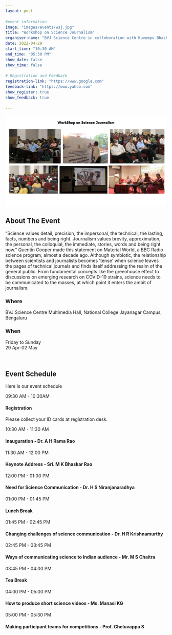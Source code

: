 ```yaml
---
layout: post

#event information
image: "images/events/wsj.jpg"
title: "Workshop on Science Journalism"
organiser-name: "BVJ Science Centre in colloboration with Kuvempu Bhasha Pradhikara, GoK"
date: 2022-04-29
start_time: "10:30 AM"
end_time: "05:30 PM"
show_date: false
show_time: false

# Registration and Feedback 
registration-link: "https://www.google.com"
feedback-link: "https://www.yahoo.com"
show_register: true
show_feedback: true

---
```


![Workshop on Science Journalism](/images/events/wsj.jpg "Workshop collage")

<!-- ======= About Section ======= -->
  <section id="about">
      <div class="container" data-aos="fade-up">
        <div class="row">
          <div class="col-lg-6">
            <h2>About The Event</h2>
            <p>“Science values detail, precision, the impersonal, the technical, the lasting, facts, numbers and being right. Journalism values brevity, approximation, the personal, the colloquial, the immediate, stories, words and being right now.” Quentin Cooper made this statement on Material World, a BBC Radio science program, almost a decade ago. Although symbiotic, the relationship between scientists and journalists becomes 'tense' when science leaves the pages of technical journals and finds itself addressing the realm of the general public. From fundamental concepts like the greenhouse effect to discussions on emerging research on COVID-19 strains, science needs to be communicated to the masses, at which point it enters the ambit of journalism.</p>
          </div>
          <div class="col-lg-3">
            <h3>Where</h3>
            <p>BVJ Science Centre Multimedia Hall, National College Jayanagar Campus, Bengaluru</p>
          </div>
          <div class="col-lg-3">
            <h3>When</h3>
            <p>Friday to Sunday<br>29 Apr-02 May</p>
          </div>
        </div>
      </div>
    </section><!-- End About Section -->

<br>




<!-- ======= Schedule Section ======= -->
  <section id="schedule" class="section-with-bg">
      <div class="container" data-aos="fade-up">
        <div class="section-header">
          <h2>Event Schedule</h2>
          <p>Here is our event schedule</p>
        </div>

  <!-- Schdule Day 1 -->

  <div class="row schedule-item">
              <div class="col-md-2"><time>09:30 AM - 10:30AM</time></div>
              <div class="col-md-10">
                <h4>Registration</h4>
                <p>Please collect your ID cards at registration desk.</p>
              </div>
            </div>

  <div class="row schedule-item">
              <div class="col-md-2"><time>10:30 AM - 11:30 AM</time></div>
              <div class="col-md-10">
                <h4>Inauguration - Dr. A H Rama Rao </h4>
              </div>
            </div>

  <div class="row schedule-item">
              <div class="col-md-2"><time>11:30 AM - 12:00 PM</time></div>
              <div class="col-md-10">
                <h4>Keynote Address - Sri. M K Bhaskar Rao</h4>
              </div>
            </div>

  <div class="row schedule-item">
              <div class="col-md-2"><time>12:00 PM - 01:00 PM</time></div>
              <div class="col-md-10">
                <h4>Need for Science Communication - Dr. H S Niranjanaradhya </h4>
              </div>
            </div>

  <div class="row schedule-item">
              <div class="col-md-2"><time>01:00 PM - 01:45 PM</time></div>
              <div class="col-md-10">
                <h4> Lunch Break </h4>
              </div>
            </div>

  <div class="row schedule-item">
              <div class="col-md-2"><time>01:45 PM - 02:45 PM</time></div>
              <div class="col-md-10">
                <h4>Changing challenges of science communication - Dr. H R Krishnamurthy</h4>
              </div>
            </div>

  <div class="row schedule-item">
              <div class="col-md-2"><time>02:45 PM - 03:45 PM</time></div>
              <div class="col-md-10">
                <h4>Ways of communicating science to Indian audience - Mr. M S Chaitra</h4>
              </div>
            </div>

  <div class="row schedule-item">
              <div class="col-md-2"><time>03:45 PM - 04:00 PM</time></div>
              <div class="col-md-10">
                <h4>Tea Break</h4>
              </div>
            </div>

  <div class="row schedule-item">
              <div class="col-md-2"><time>04:00 PM - 05:00 PM</time></div>
              <div class="col-md-10">
                <h4>How to produce short science videos - Ms. Manasi KG</h4>
              </div>
            </div>

  <div class="row schedule-item">
              <div class="col-md-2"><time>05:00 PM - 05:30 PM</time></div>
              <div class="col-md-10">
                <h4>Making participant teams for competitions - Prof. Cheluvappa S</h4>
              </div>
            </div>

</div>


</section><!-- End Schedule Section -->
